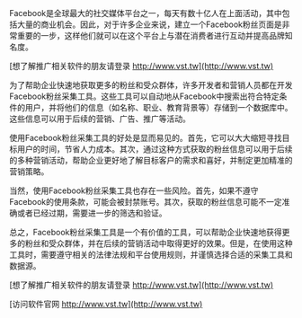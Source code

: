 Facebook是全球最大的社交媒体平台之一，每天有数十亿人在上面活动，其中包括大量的商业机会。因此，对于许多企业来说，建立一个Facebook粉丝页面是非常重要的一步，这样他们就可以在这个平台上与潜在消费者进行互动并提高品牌知名度。

[想了解推广相关软件的朋友请登录 http://www.vst.tw](http://www.vst.tw)

为了帮助企业快速地获取更多的粉丝和受众群体，许多开发者和营销人员都在开发Facebook粉丝采集工具。这些工具可以自动地从Facebook中搜索出符合特定条件的用户，并将他们的信息（如名称、职业、教育背景等）存储到一个数据库中。这些信息可以用于后续的营销、广告、推广等活动。

使用Facebook粉丝采集工具的好处是显而易见的。首先，它可以大大缩短寻找目标用户的时间，节省人力成本。其次，通过这种方式获取的粉丝信息可以用于后续的多种营销活动，帮助企业更好地了解目标客户的需求和喜好，并制定更加精准的营销策略。

当然，使用Facebook粉丝采集工具也存在一些风险。首先，如果不遵守Facebook的使用条款，可能会被封禁账号。其次，获取的粉丝信息可能不一定准确或者已经过期，需要进一步的筛选和验证。

总之，Facebook粉丝采集工具是一个有价值的工具，可以帮助企业快速地获得更多的粉丝和受众群体，并在后续的营销活动中取得更好的效果。但是，在使用这种工具时，需要遵守相关的法律法规和平台使用规则，并谨慎选择合适的采集工具和数据源。

[想了解推广相关软件的朋友请登录 http://www.vst.tw](http://www.vst.tw)


[访问软件官网 http://www.vst.tw](http://www.vst.tw)
